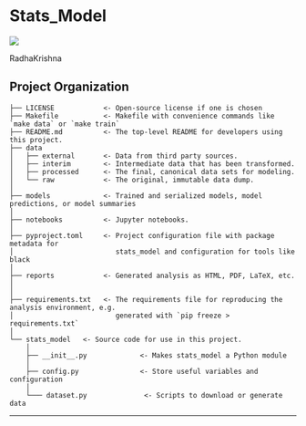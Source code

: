 # Stats_Model

<a target="_blank" href="https://cookiecutter-data-science.drivendata.org/">
    <img src="https://img.shields.io/badge/CCDS-Project%20template-328F97?logo=cookiecutter" />
</a>

RadhaKrishna

## Project Organization

```
├── LICENSE            <- Open-source license if one is chosen
├── Makefile           <- Makefile with convenience commands like `make data` or `make train`
├── README.md          <- The top-level README for developers using this project.
├── data
│   ├── external       <- Data from third party sources.
│   ├── interim        <- Intermediate data that has been transformed.
│   ├── processed      <- The final, canonical data sets for modeling.
│   └── raw            <- The original, immutable data dump.
│
├── models             <- Trained and serialized models, model predictions, or model summaries
│
├── notebooks          <- Jupyter notebooks. 
│
├── pyproject.toml     <- Project configuration file with package metadata for 
│                         stats_model and configuration for tools like black
│
├── reports            <- Generated analysis as HTML, PDF, LaTeX, etc.
│   
│
├── requirements.txt   <- The requirements file for reproducing the analysis environment, e.g.
│                         generated with `pip freeze > requirements.txt`
│
└── stats_model   <- Source code for use in this project.
    │
    ├── __init__.py             <- Makes stats_model a Python module
    │
    ├── config.py               <- Store useful variables and configuration
    │
    └─── dataset.py              <- Scripts to download or generate data
```

--------


